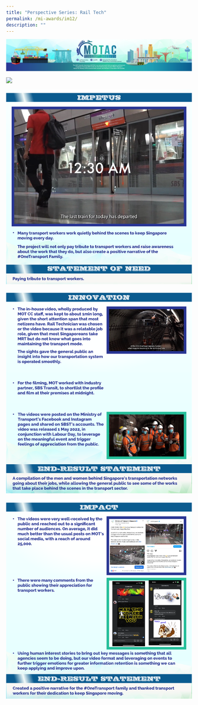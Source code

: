 ```yaml
---
title: "Perspective Series: Rail Tech"
permalink: /mi-awards/im12/
description: ""
---
```

![](/images/hero.png)

![](/images/MI/IM12/e-Panel_iM12_v01_Individual%20Award%20Contents%201.png)

![](/images/MI/IM12/e-Panel_iM12_v01_Individual%20Award%20Contents%202.png)

![](/images/MI/IM12/e-Panel_iM12_v01_Individual%20Award%20Contents%203.png)

![](/images/MI/IM12/e-Panel_iM12_v01_Individual%20Award%20Contents%204.png)